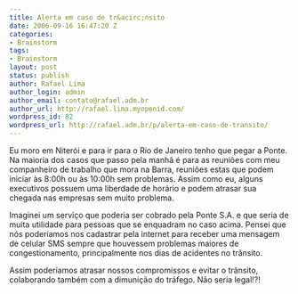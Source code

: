 ```yaml
---
title: Alerta em caso de tr&acirc;nsito
date: 2006-09-16 16:47:20 Z
categories:
- Brainstorm
tags:
- Brainstorm
layout: post
status: publish
author: Rafael Lima
author_login: admin
author_email: contato@rafael.adm.br
author_url: http://rafael.lima.myopenid.com/
wordpress_id: 82
wordpress_url: http://rafael.adm.br/p/alerta-em-caso-de-transito/
---
```


Eu moro em Niter&oacute;i e para ir para o Rio de Janeiro tenho que pegar a Ponte. Na maioria dos casos que passo pela manh&atilde; &eacute; para as reuni&otilde;es com meu companheiro de trabalho que mora na Barra, reuni&otilde;es estas que podem iniciar &agrave;s 8:00h ou &agrave;s 10:00h sem problemas. Assim como eu, alguns executivos possuem uma liberdade de hor&aacute;rio e podem atrasar sua chegada nas empresas sem muito problema.

Imaginei um servi&ccedil;o que poderia ser cobrado pela Ponte S.A. e que seria de muita utilidade para pessoas que se enquadram no caso acima. Pensei que n&oacute;s poder&iacute;amos nos cadastrar pela internet para receber uma mensagem de celular SMS sempre que houvessem problemas maiores de congestionamento, principalmente nos dias de acidentes no tr&acirc;nsito.

Assim poder&iacute;amos atrasar nossos compromissos e evitar o tr&acirc;nsito, colaborando tamb&eacute;m com a dimuni&ccedil;&atilde;o do tr&aacute;fego. N&atilde;o seria legal!?!
